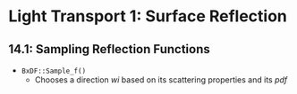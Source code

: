 # Light Transport 1: Surface Reflection

## 14.1: Sampling Reflection Functions
- `BxDF::Sample_f()`
    - Chooses a direction *wi* based on its scattering properties and its *pdf*